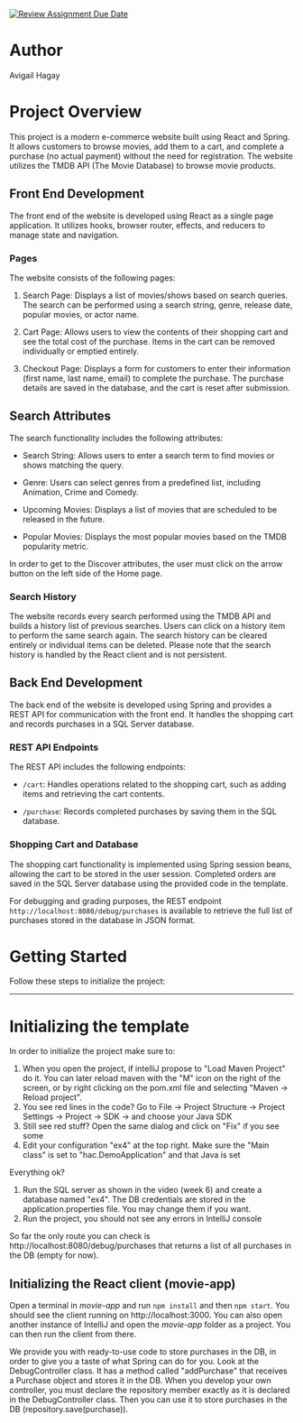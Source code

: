 [![Review Assignment Due Date](https://classroom.github.com/assets/deadline-readme-button-24ddc0f5d75046c5622901739e7c5dd533143b0c8e959d652212380cedb1ea36.svg)](https://classroom.github.com/a/7Tmn2VQK)

# Author
Avigail Hagay

# Project Overview

This project is a modern e-commerce website built using React and Spring. It allows customers to browse movies, add them to a cart, and complete a purchase (no actual payment) without the need for registration. The website utilizes the TMDB API (The Movie Database) to browse movie products.

## Front End Development

The front end of the website is developed using React as a single page application. It utilizes hooks, browser router, effects, and reducers to manage state and navigation.

### Pages

The website consists of the following pages:

1. Search Page: Displays a list of movies/shows based on search queries. The search can be performed using a search string, genre, release date, popular movies, or actor name.

2. Cart Page: Allows users to view the contents of their shopping cart and see the total cost of the purchase. Items in the cart can be removed individually or emptied entirely.

3. Checkout Page: Displays a form for customers to enter their information (first name, last name, email) to complete the purchase. The purchase details are saved in the database, and the cart is reset after submission.

## Search Attributes

The search functionality includes the following attributes:

- Search String: Allows users to enter a search term to find movies or shows matching the query.

- Genre: Users can select genres from a predefined list, including Animation, Crime and Comedy.

- Upcoming Movies: Displays a list of movies that are scheduled to be released in the future.

- Popular Movies: Displays the most popular movies based on the TMDB popularity metric.

In order to get to the Discover attributes, the user must click on the arrow button on the left side of the Home page.

### Search History

The website records every search performed using the TMDB API and builds a history list of previous searches. Users can click on a history item to perform the same search again. The search history can be cleared entirely or individual items can be deleted. Please note that the search history is handled by the React client and is not persistent.

## Back End Development

The back end of the website is developed using Spring and provides a REST API for communication with the front end. It handles the shopping cart and records purchases in a SQL Server database.

### REST API Endpoints

The REST API includes the following endpoints:

- `/cart`: Handles operations related to the shopping cart, such as adding items and retrieving the cart contents.

- `/purchase`: Records completed purchases by saving them in the SQL database.

### Shopping Cart and Database

The shopping cart functionality is implemented using Spring session beans, allowing the cart to be stored in the user session. Completed orders are saved in the SQL Server database using the provided code in the template.

For debugging and grading purposes, the REST endpoint `http://localhost:8080/debug/purchases` is available to retrieve the full list of purchases stored in the database in JSON format.

# Getting Started

Follow these steps to initialize the project:

---------------------
# Initializing the template

In order to initialize the project make sure to:

1. When you open the project, if intelliJ propose to "Load Maven Project" do it. You can later reload maven with the "M" icon on the right of the screen, or by right clicking on the pom.xml file and selecting "Maven -> Reload project".
2. You see red lines in the code? Go to File -> Project Structure -> Project Settings -> Project -> SDK -> and choose your Java SDK
3. Still see red stuff? Open the same dialog and click on "Fix" if you see some
4. Edit your configuration "ex4" at the top right. Make sure the "Main class" is set to "hac.DemoApplication" and that Java is set

Everything ok?
1. Run the SQL server as shown in the video (week 6) and create a database named "ex4". The DB credentials are stored in the application.properties file. You may change them if you want.
2. Run the project, you should not see any errors in IntelliJ console

So far the only route you can check is http://localhost:8080/debug/purchases
that returns a list of all purchases in the DB (empty for now).

## Initializing the React client (movie-app)

Open a terminal in *movie-app* and run `npm install` and then `npm start`. You should see the client running on http://localhost:3000.
You can also open another instance of IntelliJ and open the *movie-app* folder as a project. You can then run the client from there.


We provide you with ready-to-use code to store purchases in the DB, in order to give you a taste of what Spring can do for you.
Look at the DebugController class. It has a method called "addPurchase" that receives a Purchase object and stores it in the DB.
When you develop your own controller, you must declare the repository member exactly as it is declared in the DebugController class.
Then you can use it to store purchases in the DB (repository.save(purchase)).
